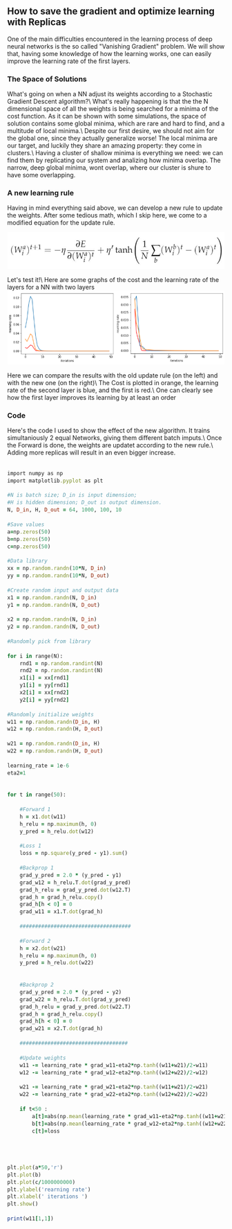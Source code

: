 ## How to save the gradient and optimize learning with Replicas

One of the main difficulties encountered in the learning process of deep neural networks is the so called "Vanishing Gradient" problem.
We will show that, having some knowledge of how the learning works, one can easily improve the learning rate of the first layers.

### The Space of Solutions

What's going on when a NN adjust its weights according to a Stochastic Gradient Descent algorithm?\\
What's really happening is that the the N dimensional space of all the weights is being searched for a minima of the cost function.
As it can be shown with some simulations, the space of solution contains some global minima, which are rare and hard to find, and a multitude of local minima.\\
Despite our first desire, we should not aim for the global one, since they actually generalize worse!
The local minima are our target, and luckily they share an amazing property: they come in clusters.\\
Having a cluster of shallow minima is everything we need: we can find them by replicating our system and analizing how minima overlap.
The narrow, deep global minima, wont overlap, where our cluster is shure to have some overlapping.

### A new learning rule

Having in mind everything said above, we can develop a new rule to update the weights. After some tedious math, which I skip here, we come to a modified equation for the update rule.

![image](rep.jpg)

Let's test it!\\
Here are some graphs of the cost and the learning rate of the layers for a NN with two layers
![image](learning1.png)

Here we can compare the results with the old update rule (on the left) and with the new one (on the right)\\
The Cost is plotted in orange, the learning rate of the second layer is blue, and the first is red.\\
One can clearly see how the first layer improves its learning by at least an order

### Code

Here's the code I used to show the effect of the new algorithm.
It trains simultaniously 2 equal Networks, giving them different batch imputs.\\
Once the Forward is done, the weights are updatet according to the new rule.\\
Adding more replicas will result in an even bigger increase.

```ruby

import numpy as np
import matplotlib.pyplot as plt

#N is batch size; D_in is input dimension;
#H is hidden dimension; D_out is output dimension.
N, D_in, H, D_out = 64, 1000, 100, 10

#Save values
a=np.zeros(50)
b=np.zeros(50)
c=np.zeros(50)

#Data library
xx = np.random.randn(10*N, D_in)
yy = np.random.randn(10*N, D_out)

#Create random input and output data
x1 = np.random.randn(N, D_in)
y1 = np.random.randn(N, D_out)

x2 = np.random.randn(N, D_in)
y2 = np.random.randn(N, D_out)

#Randomly pick from library

for i in range(N):
    rnd1 = np.random.randint(N)
    rnd2 = np.random.randint(N)
    x1[i] = xx[rnd1]
    y1[i] = yy[rnd1]
    x2[i] = xx[rnd2]
    y2[i] = yy[rnd2]

#Randomly initialize weights
w11 = np.random.randn(D_in, H)
w12 = np.random.randn(H, D_out)

w21 = np.random.randn(D_in, H)
w22 = np.random.randn(H, D_out)

learning_rate = 1e-6
eta2=1


for t in range(50):
    
    #Forward 1
    h = x1.dot(w11)
    h_relu = np.maximum(h, 0)
    y_pred = h_relu.dot(w12)

    #Loss 1
    loss = np.square(y_pred - y1).sum()
    
    #Backprop 1
    grad_y_pred = 2.0 * (y_pred - y1)
    grad_w12 = h_relu.T.dot(grad_y_pred)
    grad_h_relu = grad_y_pred.dot(w12.T)
    grad_h = grad_h_relu.copy()
    grad_h[h < 0] = 0
    grad_w11 = x1.T.dot(grad_h)
    
    ####################################
    
    #Forward 2
    h = x2.dot(w21)
    h_relu = np.maximum(h, 0)
    y_pred = h_relu.dot(w22)

    
    #Backprop 2
    grad_y_pred = 2.0 * (y_pred - y2)
    grad_w22 = h_relu.T.dot(grad_y_pred)
    grad_h_relu = grad_y_pred.dot(w22.T)
    grad_h = grad_h_relu.copy()
    grad_h[h < 0] = 0
    grad_w21 = x2.T.dot(grad_h)
    
    ###################################

    #Update weights
    w11 -= learning_rate * grad_w11-eta2*np.tanh((w11+w21)/2-w11)
    w12 -= learning_rate * grad_w12-eta2*np.tanh((w12+w22)/2-w12)
    
    w21 -= learning_rate * grad_w21-eta2*np.tanh((w11+w21)/2-w21)
    w22 -= learning_rate * grad_w22-eta2*np.tanh((w12+w22)/2-w22)
    
    if t<50 :
        a[t]=abs(np.mean(learning_rate * grad_w11-eta2*np.tanh((w11+w21)/2-w11)))
        b[t]=abs(np.mean(learning_rate * grad_w12-eta2*np.tanh((w12+w22)/2-w12)))
        c[t]=loss
    
    
    

plt.plot(a*50,'r')
plt.plot(b)
plt.plot(c/1000000000)
plt.ylabel('rearning rate')
plt.xlabel(' iterations ')
plt.show()

print(w11[1,1])

```

